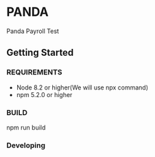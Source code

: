 # PANDA
Panda Payroll Test

## Getting Started

### REQUIREMENTS

- Node 8.2 or higher(We will use npx command)
- npm 5.2.0 or higher

### BUILD

npm run build

### Developing
